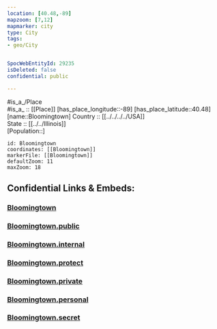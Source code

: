 ```yaml
---
location: [40.48,-89] 
mapzoom: [7,12] 
mapmarker: city 
type: City
tags:
- geo/City


SpocWebEntityId: 29235
isDeleted: false
confidential: public

---
```

#is_a_/Place  
#is_a_ :: [[Place]] 
[has_place_longitude::-89] 
[has_place_latitude::40.48] 
[name::Bloomingtown] 
Country :: [[../../../../USA]]  
State :: [[../../Illinois]]  
[Population::] 



```leaflet
id: Bloomingtown
coordinates: [[Bloomingtown]] 
markerFile: [[Bloomingtown]] 
defaultZoom: 11 
maxZoom: 18
```


## Confidential Links & Embeds: 

### [Bloomingtown](/_Standards/Earth/Continent/America~North/USA/USA~Central/Illinois/counties~Illinois/Mc_Lean,County/cities~Mc_Lean/Bloomingtown.md) 

### [Bloomingtown.public](/_public/Earth/Continent/America~North/USA/USA~Central/Illinois/counties~Illinois/Mc_Lean,County/cities~Mc_Lean/Bloomingtown.public.md) 

### [Bloomingtown.internal](/_internal/Earth/Continent/America~North/USA/USA~Central/Illinois/counties~Illinois/Mc_Lean,County/cities~Mc_Lean/Bloomingtown.internal.md) 

### [Bloomingtown.protect](/_protect/Earth/Continent/America~North/USA/USA~Central/Illinois/counties~Illinois/Mc_Lean,County/cities~Mc_Lean/Bloomingtown.protect.md) 

### [Bloomingtown.private](/_private/Earth/Continent/America~North/USA/USA~Central/Illinois/counties~Illinois/Mc_Lean,County/cities~Mc_Lean/Bloomingtown.private.md) 

### [Bloomingtown.personal](/_personal/Earth/Continent/America~North/USA/USA~Central/Illinois/counties~Illinois/Mc_Lean,County/cities~Mc_Lean/Bloomingtown.personal.md) 

### [Bloomingtown.secret](/_secret/Earth/Continent/America~North/USA/USA~Central/Illinois/counties~Illinois/Mc_Lean,County/cities~Mc_Lean/Bloomingtown.secret.md)

